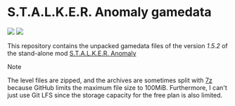 # S.T.A.L.K.E.R. Anomaly gamedata

[![](https://img.shields.io/badge/Game-S.T.A.L.K.E.R.%20Anomaly-yellow.svg?style=flat)](https://www.moddb.com/mods/stalker-anomaly) 
[![](https://img.shields.io/github/repo-size/Tosox/STALKER-Anomaly-gamedata?color=yellow&label=Repo%20size&stye=flat)](https://github.com/Tosox/STALKER-Anomaly-gamedata)

This repository contains the unpacked gamedata files of the version _1.5.2_ of the stand-alone mod [S.T.A.L.K.E.R. Anomaly](https://www.moddb.com/mods/stalker-anomaly)

> [!NOTE]  
> The level files are zipped, and the archives are sometimes split with [7z](https://7-zip.de/index.html) because GitHub limits the maximum file size to 100MiB.
> Furthermore, I can't just use Git LFS since the storage capacity for the free plan is also limited.
